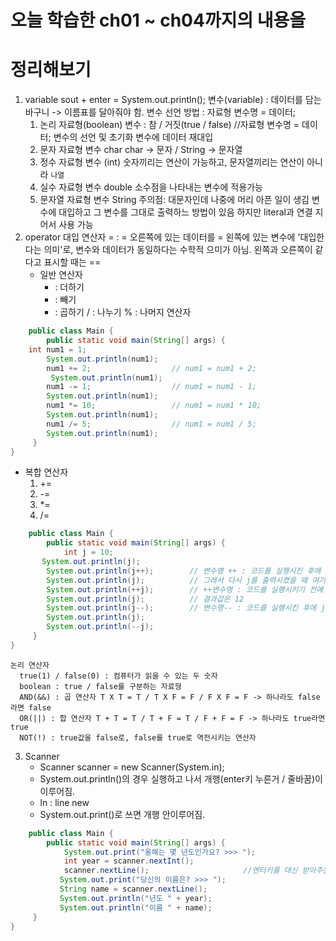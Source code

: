 # 오늘 학습한 ch01 ~ ch04까지의 내용을
# 정리해보기 
1. variable
sout + enter = System.out.println();
변수(variable) : 데이터를 담는 바구니  -> 이름표를 달아줘야 함.
변수 선언 방법 :
자료형 변수명 = 데이터; 
    1. 논리 자료형(boolean) 변수 : 참 / 거짓(true / false)
        //자료형 변수명 = 데이터;        변수의 선언 및 초기화
    변수에 데이터 재대입
    2. 문자 자료형 변수 char
    char -> 문자 / String -> 문자열
    3. 정수 자료형 변수 (int)
    숫자끼리는 연산이 가능하고, 문자열끼리는 연산이 아니라 `나열`
    4. 실수 자료형 변수 double 소수점을 나타내는 변수에 적용가능
    5. 문자열 자료형 변수 String
    주의점: 대문자인데 나중에 머리 아픈 일이 생김
    변수에 대입하고 그 변수를 그대로 출력하느 방법이 있음
    하지만 literal과 연결 지어서 사용 가능
2. operator
   대입 연산자 = : = 오른쪽에 있는 데이터를 = 왼쪽에 있는 변수에 '대입한다는 의미'로, 변수와 데이터가 동일하다는
   수학적 으미가 아님. 왼쪽과 오른쪽이 같다고 표시할 때는 ==
    - 일반 연산자
      + : 더하기
      - : 빼기
      * : 곱하기
      / : 나누기
      % : 나머지 연산자
```java
    public class Main {
        public static void main(String[] args) {
    int num1 = 1;
        System.out.println(num1);
        num1 += 2;                  // num1 = num1 + 2;
         System.out.println(num1);
        num1 -= 1;                  // num1 = num1 - 1;
        System.out.println(num1);
        num1 *= 10;                 // num1 = num1 * 10;
        System.out.println(num1);
        num1 /= 5;                  // num1 = num1 / 5;
        System.out.println(num1);
     }
}
```
  - 복합 연산자
    1) +=
    2) -=
    3) *=
    4) /=
```java
    public class Main {
        public static void main(String[] args) {
            int j = 10;
       System.out.println(j);
        System.out.println(j++);        // 변수명 ++ : 코드를 실행시킨 후에 j에 1을 더함
        System.out.println(j);          // 그래서 다시 j를 출력시켰을 때 여기가 11
        System.out.println(++j);        // ++변수명 : 코드를 실행시키기 전에 j에 1을 더함 - 12
        System.out.println(j);          // 결과값은 12
        System.out.println(j--);        // 변수명-- : 코드를 실행시킨 후에 j에 1을 뺌.
        System.out.println(j);
        System.out.println(--j);
     }
}
```
    논리 연산자 
      true(1) / false(0) : 컴퓨터가 읽을 수 있는 두 숫자 
      boolean : true / false를 구분하는 자료형 
      AND(&&) : 곱 연산자 T X T = T / T X F = F / F X F = F -> 하나라도 false라면 false
      OR(||) : 합 연산자 T + T = T / T + F = T / F + F = F -> 하나라도 true라면 true
      NOT(!) : true값을 false로, false를 true로 역전시키는 연산자
3. Scanner
    - Scanner scanner = new Scanner(System.in);
    - System.out.println()의 경우 실행하고 나서 개행(enter키 누른거 / 줄바꿈)이 이루어짐.
    - ln : line new
    - System.out.print()로 쓰면 개행 안이루어짐.
```java
    public class Main {
        public static void main(String[] args) {
            System.out.print("올해는 몇 년도인가요? >>> ");
            int year = scanner.nextInt();
            scanner.nextLine();                     //엔터키를 대신 받아주는 배리어 역할
           System.out.print("당신의 이름은? >>> ");
           String name = scanner.nextLine();
           System.out.println("년도 " + year);
           System.out.println("이름 " + name);
     }
}
```
